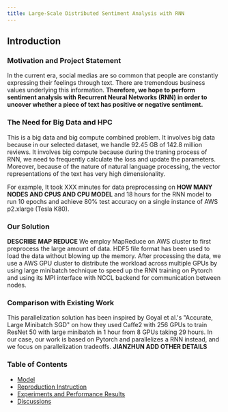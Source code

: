 ```yaml
---
title: Large-Scale Distributed Sentiment Analysis with RNN
---
```

## Introduction

### Motivation and Project Statement

In the current era, social medias are so common that people are constantly expressing their feelings through text. There are tremendous business values underlying this information. **Therefore, we hope to perform sentiment analysis with Recurrent Neural Networks (RNN) in order to uncover whether a piece of text has positive or negative sentiment.** 


### The Need for Big Data and HPC

This is a big data and big compute combined problem. It involves big data because in our selected dataset, we handle 92.45 GB of 142.8 million reviews. It involves big compute because during the traning process of RNN, we need to frequently calculate the loss and update the parameters. Moreover, because of the nature of natural language processing, the vector representations of the text has very high dimensionality.

For example, It took XXX minutes for data preprocessing on **HOW MANY NODES AND CPUS AND CPU MODEL** and 18 hours for the RNN model to run 10 epochs and achieve 80% test accuracy on a single instance of AWS p2.xlarge (Tesla K80).

### Our Solution

**DESCRIBE MAP REDUCE** We employ MapReduce on AWS cluster to first preprocess the large amount of data. HDF5 file format has been used to load the data without blowing up the memory. After processing the data, we use a AWS GPU cluster to distribute the workload across multiple GPUs by using large minibatch technique to speed up the RNN training on Pytorch and using its MPI interface with NCCL backend for communication between nodes. 

### Comparison with Existing Work

This parallelization solution has been inspired by Goyal et al.'s "Accurate, Large Minibatch SGD" on how they used Caffe2 with 256 GPUs to train ResNet 50 with large minibatch in 1 hour from 8 GPUs taking 29 hours. In our case, our work is based on Pytorch and parallelizes a RNN instead, and we focus on parallelization tradeoffs. **JIANZHUN ADD OTHER DETAILS**

### Table of Contents

- [Model](http://sophieyanzhao.github.io/model)
- [Reproduction Instruction](http://sophieyanzhao.github.io/reproduction)
- [Experiments and Performance Results](http://sophieyanzhao.github.io/performance)
- [Discussions](http://sophieyanzhao.github.io/discussion)
